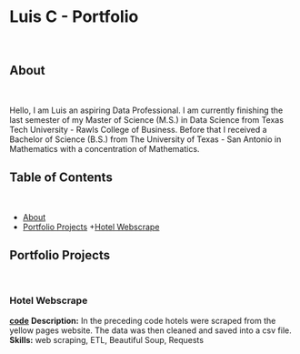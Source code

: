 # Luis C - Portfolio
<br>

## About
<br>

Hello, I am Luis an aspiring Data Professional. I am currently finishing the last semester of my Master of Science (M.S.) in Data Science from Texas Tech University - Rawls College of Business.
Before that I received a Bachelor of Science (B.S.) from The University of Texas - San Antonio in Mathematics with a concentration of Mathematics. 
<br>

## Table of Contents
<br>

- [About](https://github.com/LACLanthony/Portfolio/edit/main/README.md#about)
- [Portfolio Projects](https://github.com/LACLanthony/Portfolio/edit/main/README.md#portfolio-projects)
  +[Hotel Webscrape](https://github.com/LACLanthony/Portfolio/blob/main/README.md#hotel-webscrape)


## Portfolio Projects
<br>

### Hotel Webscrape
**[code](https://github.com/LACLanthony/hotel_webscrape/blob/main/hotel.ipynb)** 
**Description:** In the preceding code hotels were scraped from the yellow pages website. The data was then cleaned and saved into a csv file.<br>
**Skills:** web scraping, ETL, Beautiful Soup, Requests 
